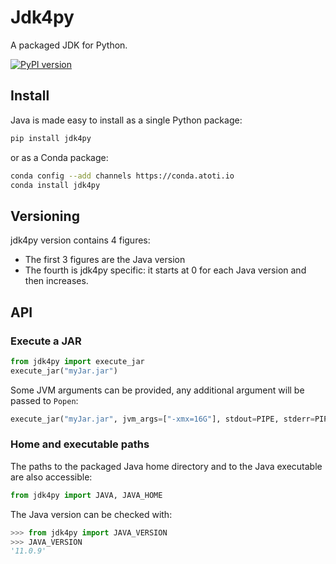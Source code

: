 # Jdk4py

A packaged JDK for Python.

[![PyPI version](https://badge.fury.io/py/jdk4py.svg)](https://badge.fury.io/py/jdk4py)

## Install

Java is made easy to install as a single Python package:

```bash
pip install jdk4py
```

or as a Conda package:

```bash
conda config --add channels https://conda.atoti.io
conda install jdk4py
```

## Versioning

jdk4py version contains 4 figures:

- The first 3 figures are the Java version
- The fourth is jdk4py specific: it starts at 0 for each Java version and then increases.

## API

### Execute a JAR

```python
from jdk4py import execute_jar
execute_jar("myJar.jar")
```

Some JVM arguments can be provided, any additional argument will be passed to `Popen`:

```python
execute_jar("myJar.jar", jvm_args=["-xmx=16G"], stdout=PIPE, stderr=PIPE)
```

### Home and executable paths

The paths to the packaged Java home directory and to the Java executable are also accessible:

```python
from jdk4py import JAVA, JAVA_HOME
```

The Java version can be checked with:

```python
>>> from jdk4py import JAVA_VERSION
>>> JAVA_VERSION
'11.0.9'
```
